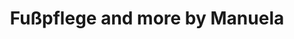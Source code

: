 ---
title: "Fußpflege and more by Manuela"
url: /augsburg/fusspflege-and-more-by-manuela/
shop: Kosmetik
---
